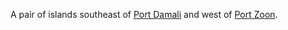 A pair of islands southeast of [Port Damali](../Menagerie%20Coast/Port%20Damali.md) and west of [Port Zoon](../Menagerie%20Coast/Port%20Zoon.md).
